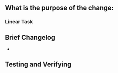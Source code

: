## What is the purpose of the change:

<!-- > Add a description of the overall background and high level changes that this PR introduces -->

### Linear Task

<!-- > Add a link to the linear task that this PR is addressing. TIP: go to the linear task and use Ctrl/⌘ + C to copy a link. -->

## Brief Changelog

-

## Testing and Verifying

<!-- _(Please pick either of the following options)_

This change has been tested locally by rebuilding the website and verified content and links are expected

_(or)_

This change has not been tested locally, because (to-be-explained-why...) -->
